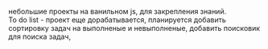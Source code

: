 небольшие проекты на ванильном js, для закрепления знаний.
<br>To do list - проект еще дорабатывается, планируется добавить сортировку задач на выполненые и невыполненые, добавить поисковик для поиска задач, 
